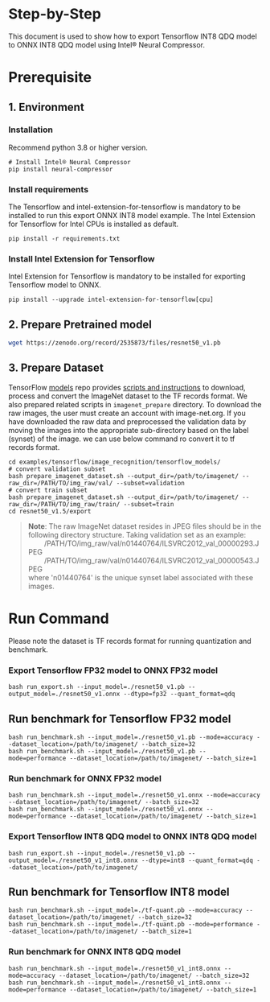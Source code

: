 Step-by-Step
============

This document is used to show how to export Tensorflow INT8 QDQ model to ONNX INT8 QDQ model using Intel® Neural Compressor.


# Prerequisite

## 1. Environment

### Installation
Recommend python 3.8 or higher version.
```shell
# Install Intel® Neural Compressor
pip install neural-compressor
```

### Install requirements
The Tensorflow and intel-extension-for-tensorflow is mandatory to be installed to run this export ONNX INT8 model example.
The Intel Extension for Tensorflow for Intel CPUs is installed as default.
```shell
pip install -r requirements.txt
```

### Install Intel Extension for Tensorflow
Intel Extension for Tensorflow is mandatory to be installed for exporting Tensorflow model to ONNX.
```shell
pip install --upgrade intel-extension-for-tensorflow[cpu]
```

## 2. Prepare Pretrained model

```bash
wget https://zenodo.org/record/2535873/files/resnet50_v1.pb
```

## 3. Prepare Dataset

  TensorFlow [models](https://github.com/tensorflow/models) repo provides [scripts and instructions](https://github.com/tensorflow/models/tree/master/research/slim#an-automated-script-for-processing-imagenet-data) to download, process and convert the ImageNet dataset to the TF records format.
  We also prepared related scripts in `imagenet_prepare` directory. To download the raw images, the user must create an account with image-net.org. If you have downloaded the raw data and preprocessed the validation data by moving the images into the appropriate sub-directory based on the label (synset) of the image. we can use below command ro convert it to tf records format.

  ```shell
  cd examples/tensorflow/image_recognition/tensorflow_models/
  # convert validation subset
  bash prepare_imagenet_dataset.sh --output_dir=/path/to/imagenet/ --raw_dir=/PATH/TO/img_raw/val/ --subset=validation
  # convert train subset
  bash prepare_imagenet_dataset.sh --output_dir=/path/to/imagenet/ --raw_dir=/PATH/TO/img_raw/train/ --subset=train
  cd resnet50_v1.5/export
  ```
> **Note**: 
> The raw ImageNet dataset resides in JPEG files should be in the following directory structure. Taking validation set as an example:<br>
> &nbsp;&nbsp;&nbsp;&nbsp;&nbsp;&nbsp;&nbsp;&nbsp;/PATH/TO/img_raw/val/n01440764/ILSVRC2012_val_00000293.JPEG<br>
> &nbsp;&nbsp;&nbsp;&nbsp;&nbsp;&nbsp;&nbsp;&nbsp;/PATH/TO/img_raw/val/n01440764/ILSVRC2012_val_00000543.JPEG<br>
> where 'n01440764' is the unique synset label associated with these images.

# Run Command
Please note the dataset is TF records format for running quantization and benchmark.

### Export Tensorflow FP32 model to ONNX FP32 model
```shell
bash run_export.sh --input_model=./resnet50_v1.pb --output_model=./resnet50_v1.onnx --dtype=fp32 --quant_format=qdq
```

## Run benchmark for Tensorflow FP32 model
```shell
bash run_benchmark.sh --input_model=./resnet50_v1.pb --mode=accuracy --dataset_location=/path/to/imagenet/ --batch_size=32
bash run_benchmark.sh --input_model=./resnet50_v1.pb --mode=performance --dataset_location=/path/to/imagenet/ --batch_size=1
```

### Run benchmark for ONNX FP32 model
```shell
bash run_benchmark.sh --input_model=./resnet50_v1.onnx --mode=accuracy --dataset_location=/path/to/imagenet/ --batch_size=32
bash run_benchmark.sh --input_model=./resnet50_v1.onnx --mode=performance --dataset_location=/path/to/imagenet/ --batch_size=1
```

### Export Tensorflow INT8 QDQ model to ONNX INT8 QDQ model
```shell
bash run_export.sh --input_model=./resnet50_v1.pb --output_model=./resnet50_v1_int8.onnx --dtype=int8 --quant_format=qdq --dataset_location=/path/to/imagenet/
```

## Run benchmark for Tensorflow INT8 model
```shell
bash run_benchmark.sh --input_model=./tf-quant.pb --mode=accuracy --dataset_location=/path/to/imagenet/ --batch_size=32
bash run_benchmark.sh --input_model=./tf-quant.pb --mode=performance --dataset_location=/path/to/imagenet/ --batch_size=1
```

### Run benchmark for ONNX INT8 QDQ model
```shell
bash run_benchmark.sh --input_model=./resnet50_v1_int8.onnx --mode=accuracy --dataset_location=/path/to/imagenet/ --batch_size=32
bash run_benchmark.sh --input_model=./resnet50_v1_int8.onnx --mode=performance --dataset_location=/path/to/imagenet/ --batch_size=1
